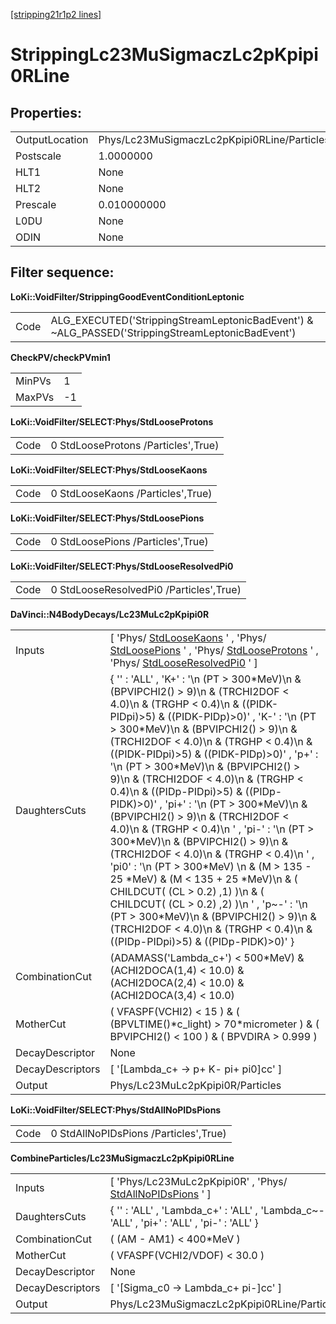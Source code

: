 [[stripping21r1p2 lines]](./stripping21r1p2-index)

# StrippingLc23MuSigmaczLc2pKpipi0RLine

## Properties:

|                |                                             |
|----------------|---------------------------------------------|
| OutputLocation | Phys/Lc23MuSigmaczLc2pKpipi0RLine/Particles |
| Postscale      | 1.0000000                                   |
| HLT1           | None                                        |
| HLT2           | None                                        |
| Prescale       | 0.010000000                                 |
| L0DU           | None                                        |
| ODIN           | None                                        |

## Filter sequence:

**LoKi::VoidFilter/StrippingGoodEventConditionLeptonic**

|      |                                                                                                   |
|------|---------------------------------------------------------------------------------------------------|
| Code | ALG_EXECUTED('StrippingStreamLeptonicBadEvent') & \~ALG_PASSED('StrippingStreamLeptonicBadEvent') |

**CheckPV/checkPVmin1**

|        |     |
|--------|-----|
| MinPVs | 1   |
| MaxPVs | -1  |

**LoKi::VoidFilter/SELECT:Phys/StdLooseProtons**

|      |                                     |
|------|-------------------------------------|
| Code | 0 StdLooseProtons /Particles',True) |

**LoKi::VoidFilter/SELECT:Phys/StdLooseKaons**

|      |                                   |
|------|-----------------------------------|
| Code | 0 StdLooseKaons /Particles',True) |

**LoKi::VoidFilter/SELECT:Phys/StdLoosePions**

|      |                                   |
|------|-----------------------------------|
| Code | 0 StdLoosePions /Particles',True) |

**LoKi::VoidFilter/SELECT:Phys/StdLooseResolvedPi0**

|      |                                         |
|------|-----------------------------------------|
| Code | 0 StdLooseResolvedPi0 /Particles',True) |

**DaVinci::N4BodyDecays/Lc23MuLc2pKpipi0R**

|                  |                                                                                                                                                                                                                                                                                                                                                                                                                                                                                                                                                                                                                                                                                                                                                                                                                                                                                                                                                        |
|------------------|--------------------------------------------------------------------------------------------------------------------------------------------------------------------------------------------------------------------------------------------------------------------------------------------------------------------------------------------------------------------------------------------------------------------------------------------------------------------------------------------------------------------------------------------------------------------------------------------------------------------------------------------------------------------------------------------------------------------------------------------------------------------------------------------------------------------------------------------------------------------------------------------------------------------------------------------------------|
| Inputs           | [ 'Phys/ [StdLooseKaons](./stripping21r1p2-stdloosekaons) ' , 'Phys/ [StdLoosePions](./stripping21r1p2-stdloosepions) ' , 'Phys/ [StdLooseProtons](./stripping21r1p2-stdlooseprotons) ' , 'Phys/ [StdLooseResolvedPi0](./stripping21r1p2-stdlooseresolvedpi0) ' ]                                                                                                                                                                                                                                                                                                                                                                                                                                                                                                                                                                                                                                                                                    |
| DaughtersCuts    | { '' : 'ALL' , 'K+' : '\n (PT \> 300\*MeV)\n & (BPVIPCHI2() \> 9)\n & (TRCHI2DOF \< 4.0)\n & (TRGHP \< 0.4)\n & ((PIDK-PIDpi)\>5) & ((PIDK-PIDp)\>0)' , 'K-' : '\n (PT \> 300\*MeV)\n & (BPVIPCHI2() \> 9)\n & (TRCHI2DOF \< 4.0)\n & (TRGHP \< 0.4)\n & ((PIDK-PIDpi)\>5) & ((PIDK-PIDp)\>0)' , 'p+' : '\n (PT \> 300\*MeV)\n & (BPVIPCHI2() \> 9)\n & (TRCHI2DOF \< 4.0)\n & (TRGHP \< 0.4)\n & ((PIDp-PIDpi)\>5) & ((PIDp-PIDK)\>0)' , 'pi+' : '\n (PT \> 300\*MeV)\n & (BPVIPCHI2() \> 9)\n & (TRCHI2DOF \< 4.0)\n & (TRGHP \< 0.4)\n ' , 'pi-' : '\n (PT \> 300\*MeV)\n & (BPVIPCHI2() \> 9)\n & (TRCHI2DOF \< 4.0)\n & (TRGHP \< 0.4)\n ' , 'pi0' : '\n (PT \> 300\*MeV) \n & (M \> 135 - 25 \*MeV) & (M \< 135 + 25 \*MeV)\n & ( CHILDCUT( (CL \> 0.2) ,1) )\n & ( CHILDCUT( (CL \> 0.2) ,2) )\n ' , 'p\~-' : '\n (PT \> 300\*MeV)\n & (BPVIPCHI2() \> 9)\n & (TRCHI2DOF \< 4.0)\n & (TRGHP \< 0.4)\n & ((PIDp-PIDpi)\>5) & ((PIDp-PIDK)\>0)' } |
| CombinationCut   | (ADAMASS('Lambda_c+') \< 500\*MeV) & (ACHI2DOCA(1,4) \< 10.0) & (ACHI2DOCA(2,4) \< 10.0) & (ACHI2DOCA(3,4) \< 10.0)                                                                                                                                                                                                                                                                                                                                                                                                                                                                                                                                                                                                                                                                                                                                                                                                                                    |
| MotherCut        | ( VFASPF(VCHI2) \< 15 ) & ( (BPVLTIME()\*c_light) \> 70\*micrometer ) & ( BPVIPCHI2() \< 100 ) & ( BPVDIRA \> 0.999 )                                                                                                                                                                                                                                                                                                                                                                                                                                                                                                                                                                                                                                                                                                                                                                                                                                  |
| DecayDescriptor  | None                                                                                                                                                                                                                                                                                                                                                                                                                                                                                                                                                                                                                                                                                                                                                                                                                                                                                                                                                   |
| DecayDescriptors | [ '[Lambda_c+ -\> p+ K- pi+ pi0]cc' ]                                                                                                                                                                                                                                                                                                                                                                                                                                                                                                                                                                                                                                                                                                                                                                                                                                                                                                              |
| Output           | Phys/Lc23MuLc2pKpipi0R/Particles                                                                                                                                                                                                                                                                                                                                                                                                                                                                                                                                                                                                                                                                                                                                                                                                                                                                                                                       |

**LoKi::VoidFilter/SELECT:Phys/StdAllNoPIDsPions**

|      |                                       |
|------|---------------------------------------|
| Code | 0 StdAllNoPIDsPions /Particles',True) |

**CombineParticles/Lc23MuSigmaczLc2pKpipi0RLine**

|                  |                                                                                                    |
|------------------|----------------------------------------------------------------------------------------------------|
| Inputs           | [ 'Phys/Lc23MuLc2pKpipi0R' , 'Phys/ [StdAllNoPIDsPions](./stripping21r1p2-stdallnopidspions) ' ] |
| DaughtersCuts    | { '' : 'ALL' , 'Lambda_c+' : 'ALL' , 'Lambda_c\~-' : 'ALL' , 'pi+' : 'ALL' , 'pi-' : 'ALL' }       |
| CombinationCut   | ( (AM - AM1) \< 400\*MeV )                                                                         |
| MotherCut        | ( VFASPF(VCHI2/VDOF) \< 30.0 )                                                                     |
| DecayDescriptor  | None                                                                                               |
| DecayDescriptors | [ '[Sigma_c0 -\> Lambda_c+ pi-]cc' ]                                                           |
| Output           | Phys/Lc23MuSigmaczLc2pKpipi0RLine/Particles                                                        |
